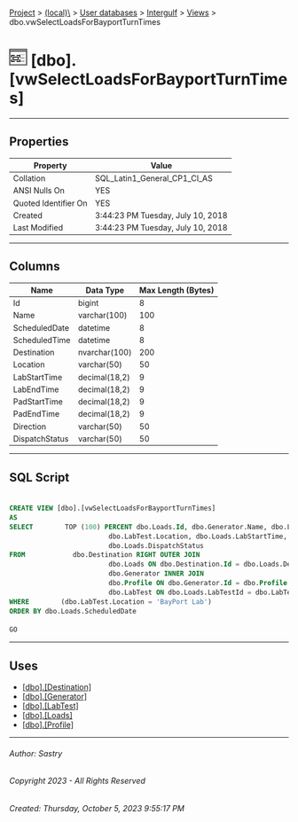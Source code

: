 #### 

[Project](../../../../index.md) > [(local)\\](../../../index.md) > [User databases](../../index.md) > [Intergulf](../index.md) > [Views](Views.md) > dbo.vwSelectLoadsForBayportTurnTimes

# ![Views](../../../../Images/View32.png) [dbo].[vwSelectLoadsForBayportTurnTimes]

---

## <a name="#properties"></a>Properties

| Property | Value |
|---|---|
| Collation | SQL_Latin1_General_CP1_CI_AS |
| ANSI Nulls On | YES |
| Quoted Identifier On | YES |
| Created | 3:44:23 PM Tuesday, July 10, 2018 |
| Last Modified | 3:44:23 PM Tuesday, July 10, 2018 |


---

## <a name="#columns"></a>Columns

| Name | Data Type | Max Length (Bytes) |
|---|---|---|
| Id | bigint | 8 |
| Name | varchar(100) | 100 |
| ScheduledDate | datetime | 8 |
| ScheduledTime | datetime | 8 |
| Destination | nvarchar(100) | 200 |
| Location | varchar(50) | 50 |
| LabStartTime | decimal(18,2) | 9 |
| LabEndTime | decimal(18,2) | 9 |
| PadStartTime | decimal(18,2) | 9 |
| PadEndTime | decimal(18,2) | 9 |
| Direction | varchar(50) | 50 |
| DispatchStatus | varchar(50) | 50 |


---

## <a name="#sqlscript"></a>SQL Script

```sql

CREATE VIEW [dbo].[vwSelectLoadsForBayportTurnTimes]
AS
SELECT        TOP (100) PERCENT dbo.Loads.Id, dbo.Generator.Name, dbo.Loads.ScheduledDate, dbo.Loads.ScheduledTime, dbo.Destination.Name AS Destination, 
                         dbo.LabTest.Location, dbo.Loads.LabStartTime, dbo.Loads.LabEndTime, dbo.Loads.PadStartTime, dbo.Loads.PadEndTime, dbo.Profile.Direction, 
                         dbo.Loads.DispatchStatus
FROM            dbo.Destination RIGHT OUTER JOIN
                         dbo.Loads ON dbo.Destination.Id = dbo.Loads.DestinationId LEFT OUTER JOIN
                         dbo.Generator INNER JOIN
                         dbo.Profile ON dbo.Generator.Id = dbo.Profile.GeneratorId ON dbo.Loads.ProfileId = dbo.Profile.Id LEFT OUTER JOIN
                         dbo.LabTest ON dbo.Loads.LabTestId = dbo.LabTest.Id
WHERE        (dbo.LabTest.Location = 'BayPort Lab')
ORDER BY dbo.Loads.ScheduledDate

GO

```


---

## <a name="#uses"></a>Uses

* [[dbo].[Destination]](../Tables/dbo_Destination.md)
* [[dbo].[Generator]](../Tables/dbo_Generator.md)
* [[dbo].[LabTest]](../Tables/dbo_LabTest.md)
* [[dbo].[Loads]](../Tables/dbo_Loads.md)
* [[dbo].[Profile]](../Tables/dbo_Profile.md)


---

###### Author:  Sastry

###### Copyright 2023 - All Rights Reserved

###### Created: Thursday, October 5, 2023 9:55:17 PM

